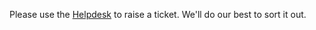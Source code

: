 Please use the [Helpdesk](https://help.coursesuite.ninja) to raise a ticket. We'll do our best to sort it out.